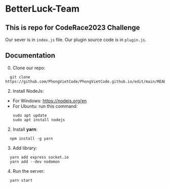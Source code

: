 # BetterLuck-Team
## This is repo for CodeRace2023 Challenge
Our sever is in `index.js` file. Our plugin source code is in `plugin.js`.

## Documentation
0. Clone our repo:
```
  git clone https://github.com/PhongVietCode/PhongVietCode.github.io/edit/main/README.md
```
2. Install NodeJs:
- For Windows: https://nodejs.org/en
- For Ubuntu: run this command: 
  ```
  sudo apt update
  sudo apt install nodejs
  ```
2. Install **yarn**:
  ```
    npm install -g yarn
  ```
3. Add library:
```
  yarn add express socket.io
  yarn add --dev nodemon
```
4. Run the server:
```
  yarn start 
```
  
  
